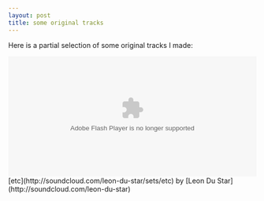 ```yaml
---
layout: post
title: some original tracks
---
```

Here is a partial selection of some original tracks I made:  
  

<object height="245" width="100%">
<param name="movie" value="http://player.soundcloud.com/player.swf?url=http%3A%2F%2Fapi.soundcloud.com%2Fplaylists%2F515177">
</param>
<param name="allowscriptaccess" value="always">
</param>
<embed allowscriptaccess="always" height="245" src="http://player.soundcloud.com/player.swf?url=http%3A%2F%2Fapi.soundcloud.com%2Fplaylists%2F515177" type="application/x-shockwave-flash" width="100%">
</embed>
</object>
[etc](http://soundcloud.com/leon-du-star/sets/etc) by [Leon Du Star](http://soundcloud.com/leon-du-star)
